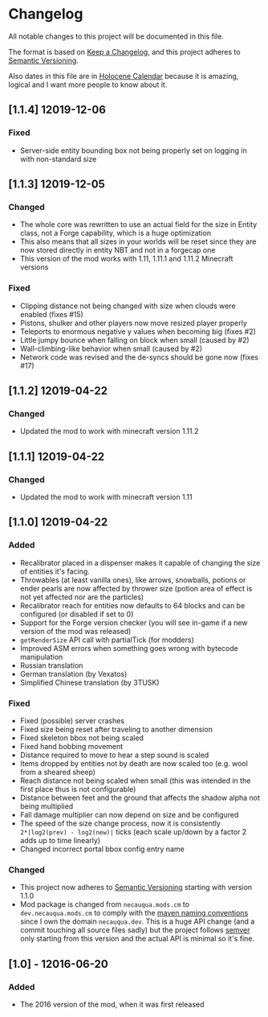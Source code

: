 # Changelog
All notable changes to this project will be documented in this file.

The format is based on [Keep a Changelog], and this project adheres to [Semantic Versioning].

Also dates in this file are in [Holocene Calendar] because it is amazing, logical and I want more people to know about it.

## [1.1.4] 12019-12-06
### Fixed
 - Server-side entity bounding box not being properly set on logging in with non-standard size

## [1.1.3] 12019-12-05
### Changed
 - The whole core was rewritten to use an actual field for the size in Entity class, not a Forge capability, which is a huge optimization
 - This also means that all sizes in your worlds will be reset since they are now stored directly in entity NBT and not in a forgecap one
 - This version of the mod works with 1.11, 1.11.1 and 1.11.2 Minecraft versions
### Fixed
 - Clipping distance not being changed with size when clouds were enabled (fixes #15)
 - Pistons, shulker and other players now move resized player properly
 - Teleports to enormous negative y values when becoming big (fixes #2)
 - Little jumpy bounce when falling on block when small (caused by #2)
 - Wall-climbing-like behavior when small (caused by #2)
 - Network code was revised and the de-syncs should be gone now (fixes #17)

## [1.1.2] 12019-04-22
### Changed
 - Updated the mod to work with minecraft version 1.11.2

## [1.1.1] 12019-04-22
### Changed
 - Updated the mod to work with minecraft version 1.11

## [1.1.0] 12019-04-22
### Added
 - Recalibrator placed in a dispenser makes it capable of changing the size of
   entities it's facing.
 - Throwables (at least vanilla ones), like arrows, snowballs, potions or ender
   pearls are now affected by thrower size (potion area of effect is not yet 
   affected nor are the particles)
 - Recalibrator reach for entities now defaults to 64 blocks and can be 
   configured (or disabled if set to 0)
 - Support for the Forge version checker (you will see in-game if a new version
   of the mod was released)
 - `getRenderSize` API call with partialTick (for modders)
 - Improved ASM errors when something goes wrong with bytecode manipulation
 - Russian translation
 - German translation (by Vexatos)
 - Simplified Chinese translation (by 3TUSK)
### Fixed
 - Fixed (possible) server crashes
 - Fixed size being reset after traveling to another dimension
 - Fixed skeleton bbox not being scaled
 - Fixed hand bobbing movement
 - Distance required to move to hear a step sound is scaled
 - Items dropped by entities not by death are now scaled too (e.g. wool from a
   sheared sheep)
 - Reach distance not being scaled when small (this was intended in the first
   place thus is not configurable)
 - Distance between feet and the ground that affects the shadow alpha not being
   multiplied
 - Fall damage multiplier can now depend on size and be configured
 - The speed of the size change process, now it is consistently
   `2*|log2(prev) - log2(new)|` ticks (each scale up/down by a factor 2 adds up
   to time linearly)
 - Changed incorrect portal bbox config entry name
### Changed
 - This project now adheres to [Semantic Versioning] starting with
   version 1.1.0
 - Mod package is changed from `necauqua.mods.cm` to `dev.necauqua.mods.cm` to
   comply with the [maven naming conventions] since I own the domain
   `necauqua.dev`. This is a huge API change (and a commit touching all source
   files sadly) but the project follows [semver][Semantic Versioning] only starting
   from this version and the actual API is minimal so it's fine.

## [1.0] - 12016-06-20
### Added
 - The 2016 version of the mod, when it was first released


[Semantic Versioning]: https://semver.org/spec/v2.0.0.html "Semantic Versioning"
[Keep a Changelog]: https://keepachangelog.com/en/1.0.0/ "Keep a Changelog"
[Holocene Calendar]: https://en.wikipedia.org/wiki/Holocene_calendar "Holocene Calendar"
[maven naming conventions]: https://maven.apache.org/guides/mini/guide-naming-conventions.html "maven naming conventions"
